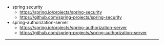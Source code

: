 
- spring security
	- https://spring.io/projects/spring-security
	- https://github.com/spring-projects/spring-security
- spring-authorization-server
	- https://spring.io/projects/spring-authorization-server
	- https://github.com/spring-projects/spring-authorization-server

---
